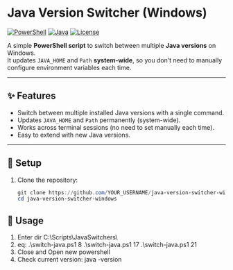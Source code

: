 # Java Version Switcher (Windows)

[![PowerShell](https://img.shields.io/badge/PowerShell-%233333FF.svg?logo=powershell&logoColor=white)]()
[![Java](https://img.shields.io/badge/Java-%23ED8B00.svg?logo=openjdk&logoColor=white)]()
[![License](https://img.shields.io/badge/license-MIT-green)]()

A simple **PowerShell script** to switch between multiple **Java versions** on Windows.  
It updates `JAVA_HOME` and `Path` **system-wide**, so you don’t need to manually configure environment variables each time.  

---

## ✨ Features
- Switch between multiple installed Java versions with a single command.
- Updates `JAVA_HOME` and `Path` permanently (system-wide).
- Works across terminal sessions (no need to set manually each time).
- Easy to extend with new Java versions.

---

## 📂 Setup

1. Clone the repository:
   ```powershell
   git clone https://github.com/YOUR_USERNAME/java-version-switcher-windows.git
   cd java-version-switcher-windows

## 🚀 Usage
1. Enter dir C:\Scripts\JavaSwitchers\
2. eq:
   .\switch-java.ps1 8
   .\switch-java.ps1 17
   .\switch-java.ps1 21
3. Close and Open new powershell
4. Check current version: java -version
